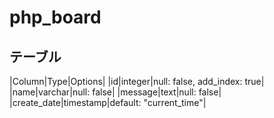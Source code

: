 # php_board

## テーブル

|Column|Type|Options|
|id|integer|null: false, add_index: true|
|name|varchar|null: false|
|message|text|null: false|
|create_date|timestamp|default: "current_time"|
